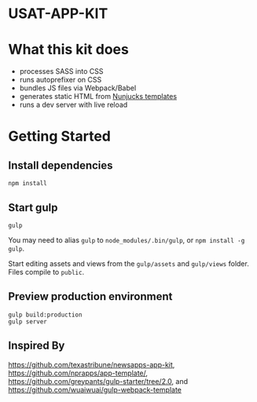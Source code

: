 USAT-APP-KIT
============

# What this kit does
- processes SASS into CSS
- runs autoprefixer on CSS
- bundles JS files via Webpack/Babel
- generates static HTML from [Nunjucks templates](http://mozilla.github.io/nunjucks/)
- runs a dev server with live reload

# Getting Started

## Install dependencies
```
npm install
```

## Start gulp
```
gulp
```
You may need to alias `gulp` to `node_modules/.bin/gulp`, or `npm install -g gulp`.

Start editing assets and views from the `gulp/assets` and `gulp/views` folder. Files compile to `public`.

## Preview production environment
```
gulp build:production
gulp server
```


## Inspired By
https://github.com/texastribune/newsapps-app-kit, https://github.com/nprapps/app-template/, https://github.com/greypants/gulp-starter/tree/2.0, and https://github.com/wuaiwuai/gulp-webpack-template

